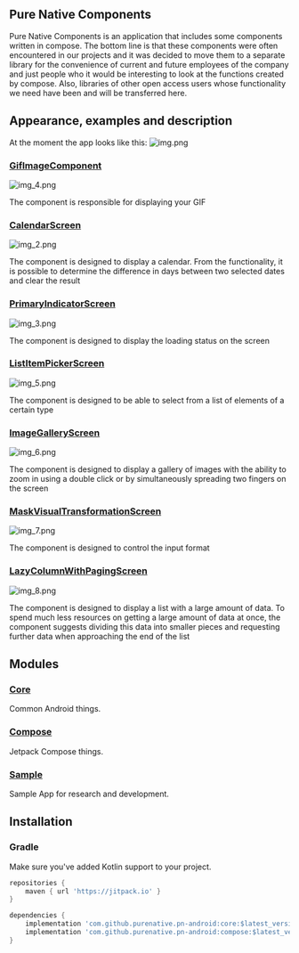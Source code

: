 ## Pure Native Components
Pure Native Components is an application that includes some components written in compose.
The bottom line is that these components were often encountered in our projects and it was decided to move them to a separate library 
for the convenience of current and future employees of the company and just people who it would be interesting to look at the functions created by compose.
Also, libraries of other open access users whose functionality we need have been and will be transferred here.

## Appearance, examples and description
At the moment the app looks like this:
![img.png](img.png)

### [GifImageComponent](./sample/src/main/java/pn/android/gif_image_example/GifImageScreen.kt)
![img_4.png](img_4.png)

The component is responsible for displaying your GIF
### [CalendarScreen](./sample/src/main/java/pn/android/calendar_example/CalendarScreen.kt)
![img_2.png](img_2.png)

The component is designed to display a calendar. From the functionality, it is possible to determine the difference in days between two selected dates and clear the result
### [PrimaryIndicatorScreen](./sample/src/main/java/pn/android/primary_indicator_example/PrimaryIndicatorScreen.kt)
![img_3.png](img_3.png)

The component is designed to display the loading status on the screen
### [ListItemPickerScreen](./sample/src/main/java/pn/android/list_item_picker_example/ListItemPickerScreen.kt)
![img_5.png](img_5.png)

The component is designed to be able to select from a list of elements of a certain type
### [ImageGalleryScreen](./sample/src/main/java/pn/android/image_gallery_example/ImageGalleryScreen.kt)
![img_6.png](img_6.png)

The component is designed to display a gallery of images with the ability to zoom in using a double click or by simultaneously spreading two fingers on the screen
### [MaskVisualTransformationScreen](./sample/src/main/java/pn/android/mask_visual_transformation_example/MaskVisualTransformationScreen.kt)
![img_7.png](img_7.png)

The component is designed to control the input format
### [LazyColumnWithPagingScreen](./sample/src/main/java/pn/android/lazy_column_with_paging/LazyColumnWithPagingScreen.kt)
![img_8.png](img_8.png)

The component is designed to display a list with a large amount of data. 
To spend much less resources on getting a large amount of data at once,
the component suggests dividing this data into smaller pieces and requesting further data when approaching the end of the list
## Modules

### [Core](./core/)
Common Android things.
### [Compose](./compose/)
Jetpack Compose things.
### [Sample](./sample/)
Sample App for research and development.

## Installation

### Gradle

Make sure you've added Kotlin support to your project.

```gradle
repositories {
    maven { url 'https://jitpack.io' }
}

dependencies {
    implementation 'com.github.purenative.pn-android:core:$latest_version'
    implementation 'com.github.purenative.pn-android:compose:$latest_version'
}
```

